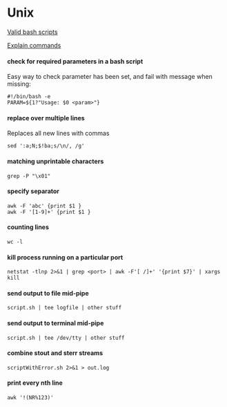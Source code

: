 # Unix

 [Valid bash scripts](https://www.shellcheck.net/)
 
 [Explain commands](https://explainshell.com/explain?cmd=%09netstat+-tlnp+2%3E%261+%7C+grep+1234+%7C+awk+-F%27%5B+%2F%5D%2B%27+%27%7Bprint+%247%7D%27+%7C+xargs+kill)


#### check for required parameters in a bash script

Easy way to check parameter has been set, and fail with message when missing:

	#!/bin/bash -e
	PARAM=${1?"Usage: $0 <param>"}
	
#### replace over multiple lines

Replaces all new lines with commas

	sed ':a;N;$!ba;s/\n/, /g'
	
#### matching unprintable characters

	grep -P "\x01"

#### specify separator

	awk -F 'abc' {print $1 }
	awk -F '[1-9]+' {print $1 }

#### counting lines

	wc -l
	
#### kill process running on a particular port
	netstat -tlnp 2>&1 | grep <port> | awk -F'[ /]+' '{print $7}' | xargs kill

#### send output to file mid-pipe

	script.sh | tee logfile | other stuff
	
#### send output to terminal mid-pipe

	script.sh | tee /dev/tty | other stuff

#### combine stout and sterr streams

	scriptWithError.sh 2>&1 > out.log

#### print every nth line

	awk '!(NR%123)'

